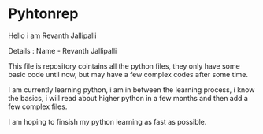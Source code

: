 # Pyhtonrep

Hello i am Revanth Jallipalli

Details :
    Name - Revanth Jallipalli

This file is repository cointains all the python files, they only have some basic code until now, but may have a few complex codes after some time. 

I am currently learning python, i am in between the learning process, i know the basics, i will read about higher python in a few months and then add a few complex files.

I am hoping to finsish my python learning as fast as possible.


